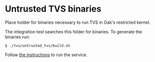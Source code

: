 # Untrusted TVS binaries

Place holder for binaries necessary to run TVS in Oak's restricted kernel.

The integration test searches this folder for binaries.
To generate the binaries run:

```shell
$ ./tvs/untrusted_tvs/build.sh
```

Follow [the instructions](../README.md) to run the service.
